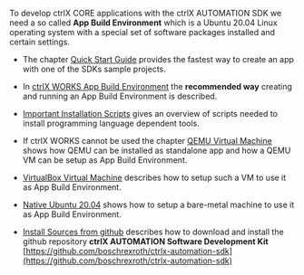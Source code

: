 To develop ctrlX CORE applications with the ctrlX AUTOMATION SDK we need a so called __App Build Environment__ which is a Ubuntu 20.04 Linux operating system with a special set of software packages installed and certain settings.

* The chapter [Quick Start Guide](quick-start-guide.md) provides the fastest way to create an app with one of the SDKs sample projects.

* In [ctrlX WORKS App Build Environment](setup_qemu_ctrlx_works.md) the __recommended way__ creating and running an App Build Environment is described.

* [Important Installation Scripts](install-scripts.md) gives an overview of scripts needed to install programming language dependent tools.

* If ctrlX WORKS cannot be used the chapter [QEMU Virtual Machine](setup_qemu_ubuntu.md) shows how QEMU can be installed as standalone app and how a QEMU VM can be setup as App Build Environment.

* [VirtualBox Virtual Machine](setup_windows_virtualbox_ubuntu.md) describes how to setup such a VM to use it as App Build Environment.

* [Native Ubuntu 20.04](setup_ubuntu.md) shows how to setup a bare-metal machine to use it as App Build Environment.

* [Install Sources from github](install-sources-from-github.md) describes how to download and install the github repository __ctrlX AUTOMATION Software Development Kit__ [https://github.com/boschrexroth/ctrlx-automation-sdk](https://github.com/boschrexroth/ctrlx-automation-sdk)

